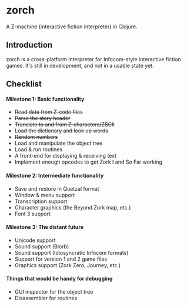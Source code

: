 # zorch

A Z-machine (interactive fiction interpreter) in Clojure.

## Introduction

zorch is a cross-platform interpreter for Infocom-style interactive fiction
games. It's still in development, and not in a usable state yet.

## Checklist

#### Milestone 1: Basic functionality

* ~~Read data from Z-code files~~
* ~~Parse the story header~~
* ~~Translate to and from Z-characters/ZSCII~~
* ~~Load the dictionary and look up words~~
* ~~Random numbers~~
* Load and manipulate the object tree
* Load & run routines
* A front-end for displaying & receiving text
* Implement enough opcodes to get Zork I and So Far working

#### Milestone 2: Intermediate functionality

* Save and restore in Quetzal format
* Window & menu support
* Transcription support
* Character graphics (the Beyond Zork map, etc.)
* Font 3 support

#### Milestone 3: The distant future

* Unicode support
* Sound support (Blorb)
* Sound support (Idiosyncratic Infocom formats)
* Support for version 1 and 2 game files
* Graphics support (Zork Zero, Journey, etc.)

#### Things that would be handy for debugging

* GUI inspector for the object tree
* Disassembler for routines

